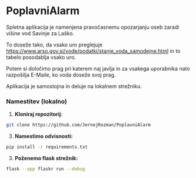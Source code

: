 # PoplavniAlarm

Spletna aplikacija je namenjena pravočasnemu opozarjanju oseb zaradi višine vod Savinje za Laško.

To doseže tako, da vsako uro preglejuje https://www.arso.gov.si/vode/podatki/stanje_voda_samodejne.html in to tabelo posodablja vsako uro.

Potem si določimo prag pri katerem naj javlja in za vsakega uporabnika nato razpošilja E-Maile, ko voda doseže svoj prag.

Aplikacija je samostojna in deluje na lokalnem strežniku.




### Namestitev (lokalno)

1. **Kloniraj repozitorij**:
```bash
git clone https://github.com/JernejRozman/PoplavniAlarm
```
3. **Namestimo odvisnosti:**

```bash
pip install -r requirements.txt
```

3. **Poženemo flask strežnik:**

```bash
flask --app flaskr run --debug
```

